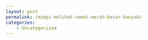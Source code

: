 ```yaml
---
layout: post
permalink: /mimpi-melihat-semut-merah-besar-banyak/
categories:
    - Uncategorized
---
```



